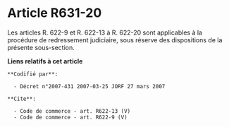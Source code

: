 # Article R631-20

Les articles R. 622-9 et R. 622-13 à R. 622-20 sont applicables à la procédure de redressement judiciaire, sous réserve des
dispositions de la présente sous-section.

**Liens relatifs à cet article**

	**Codifié par**:

	  - Décret n°2007-431 2007-03-25 JORF 27 mars 2007

	**Cite**:

	  - Code de commerce - art. R622-13 (V)
	  - Code de commerce - art. R622-9 (V)
